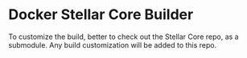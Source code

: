 # Docker Stellar Core Builder

To customize the build, better to check out the Stellar Core repo, as a submodule. Any build customization will be added to this repo.
